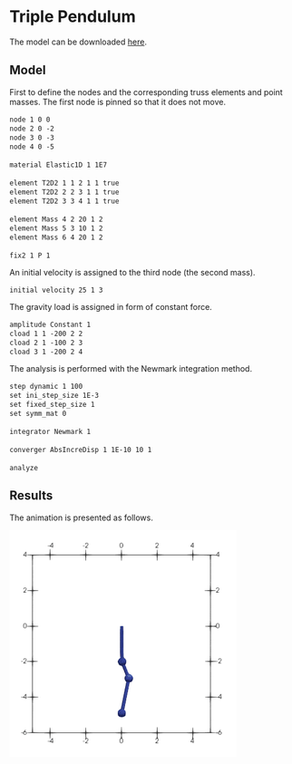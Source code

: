# Triple Pendulum

The model can be downloaded [here](triple-pendulum.supan).

## Model

First to define the nodes and the corresponding truss elements and point masses. The first node is pinned so that it does not move.

```
node 1 0 0
node 2 0 -2
node 3 0 -3
node 4 0 -5

material Elastic1D 1 1E7

element T2D2 1 1 2 1 1 true
element T2D2 2 2 3 1 1 true
element T2D2 3 3 4 1 1 true

element Mass 4 2 20 1 2
element Mass 5 3 10 1 2
element Mass 6 4 20 1 2

fix2 1 P 1
```

An initial velocity is assigned to the third node (the second mass).

```
initial velocity 25 1 3
```

The gravity load is assigned in form of constant force.

```
amplitude Constant 1
cload 1 1 -200 2 2
cload 2 1 -100 2 3
cload 3 1 -200 2 4
```

The analysis is performed with the Newmark integration method.

```
step dynamic 1 100
set ini_step_size 1E-3
set fixed_step_size 1
set symm_mat 0

integrator Newmark 1

converger AbsIncreDisp 1 1E-10 10 1

analyze
```

## Results

The animation is presented as follows.

![animation](triple-pendulum.gif)
